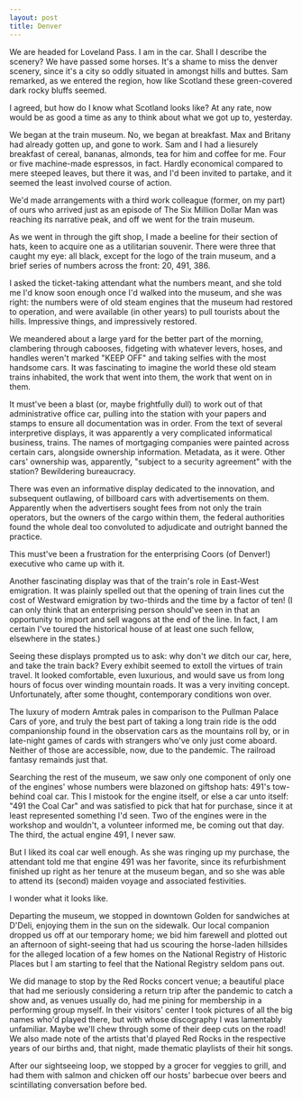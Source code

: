 ```yaml
---
layout: post
title: Denver
---
```


We are headed for Loveland Pass. I am in the car. Shall I describe the scenery? We have passed some horses. It's a shame to miss the denver scenery, since it's a city so oddly situated in amongst hills and buttes. Sam remarked, as we entered the region, how like Scotland these green-covered dark rocky bluffs seemed.

I agreed, but how do I know what Scotland looks like? At any rate, now would be as good a time as any to think about what we got up to, yesterday.

We began at the train museum. No, we began at breakfast. Max and Britany had already gotten up, and gone to work. Sam and I had a liesurely breakfast of cereal, bananas, almonds, tea for him and coffee for me. Four or five machine-made espressos, in fact. Hardly economical compared to mere steeped leaves, but there it was, and I'd been invited to partake, and it seemed the least involved course of action.

We'd made arrangements with a third work colleague (former, on my part) of ours who arrived just as an episode of The Six Million Dollar Man was reaching its narrative peak, and off we went for the train museum.

As we went in through the gift shop, I made a beeline for their section of hats, keen to acquire one as a utilitarian souvenir. There were three that caught my eye: all black, except for the logo of the train museum, and a brief series of numbers across the front: 20, 491, 386.

I asked the ticket-taking attendant what the numbers meant, and she told me I'd know soon enough once I'd walked into the museum, and she was right: the numbers were of old steam engines that the museum had restored to operation, and were available (in other years) to pull tourists about the hills. Impressive things, and impressively restored.

We meandered about a large yard for the better part of the morning, clambering through cabooses, fidgeting with whatever levers, hoses, and handles weren't marked "KEEP OFF" and taking selfies with the most handsome cars. It was fascinating to imagine the world these old steam trains inhabited, the work that went into them, the work that went on in them.

It must've been a blast (or, maybe frightfully dull) to work out of that administrative office car, pulling into the station with your papers and stamps to ensure all documentation was in order. From the text of several interpretive displays, it was apparently a very complicated informatical business, trains. The names of mortgaging companies were painted across certain cars, alongside ownership information. Metadata, as it were. Other cars' ownership was, apparently, "subject to a security agreement" with the station? Bewildering bureaucracy.

There was even an informative display dedicated to the innovation, and subsequent outlawing, of billboard cars with advertisements on them. Apparently when the advertisers sought fees from not only the train operators, but the owners of the cargo within them, the federal authorities found the whole deal too convoluted to adjudicate and outright banned the practice.

This must've been a frustration for the enterprising Coors (of Denver!) executive who came up with it.

Another fascinating display was that of the train's role in East-West emigration. It was plainly spelled out that the opening of train lines cut the cost of Westward emigration by two-thirds and the time by a factor of ten! (I can only think that an enterprising person should've seen in that an opportunity to import and sell wagons at the end of the line. In fact, I am certain I've toured the historical house of at least one such fellow, elsewhere in the states.)

Seeing these displays prompted us to ask: why don't *we* ditch our car, here, and take the train back? Every exhibit seemed to extoll the virtues of train travel. It looked comfortable, even luxurious, and would save us from long hours of focus over winding mountain roads. It was a very inviting concept.  Unfortunately, after some thought, contemporary conditions won over.

The luxury of modern Amtrak pales in comparison to the Pullman Palace Cars of yore, and truly the best part of taking a long train ride is the odd companionship found in the observation cars as the mountains roll by, or in late-night games of cards with strangers who've only just come aboard. Neither of those are accessible, now, due to the pandemic. The railroad fantasy remainds just that.

Searching the rest of the museum, we saw only one component of only one of the engines' whose numbers were blazoned on giftshop hats: 491's tow-behind coal car. This I mistook for the engine itself, or else a car unto itself: "491 the Coal Car" and was satisfied to pick that hat for purchase, since it at least represented something I'd seen. Two of the engines were in the workshop and wouldn't, a volunteer informed me, be coming out that day. The third, the actual engine 491, I never saw.

But I liked its coal car well enough.  As she was ringing up my purchase, the attendant told me that engine 491 was her favorite, since its refurbishment finished up right as her tenure at the museum began, and so she was able to attend its (second) maiden voyage and associated festivities.

I wonder what it looks like.

Departing the museum, we stopped in downtown Golden for sandwiches at D'Deli, enjoying them in the sun on the sidewalk. Our local companion dropped us off at our temporary home; we bid him farewell and plotted out an afternoon of sight-seeing that had us scouring the horse-laden hillsides for the alleged location of a few homes on the National Registry of Historic Places but I am starting to feel that the National Registry seldom pans out.

We did manage to stop by the Red Rocks concert venue; a beautiful place that had me seriously considering a return trip after the pandemic to catch a show and, as venues usually do, had me pining for membership in a performing group myself. In their visitors' center I took pictures of all the big names who'd played there, but with whose discography I was lamentably unfamiliar. Maybe we'll chew through some of their deep cuts on the road! We also made note of the artists that'd played Red Rocks in the respective years of our births and, that night, made thematic playlists of their hit songs.

After our sightseeing loop, we stopped by a grocer for veggies to grill, and had them with salmon and chicken off our hosts' barbecue over beers and scintillating conversation before bed.
